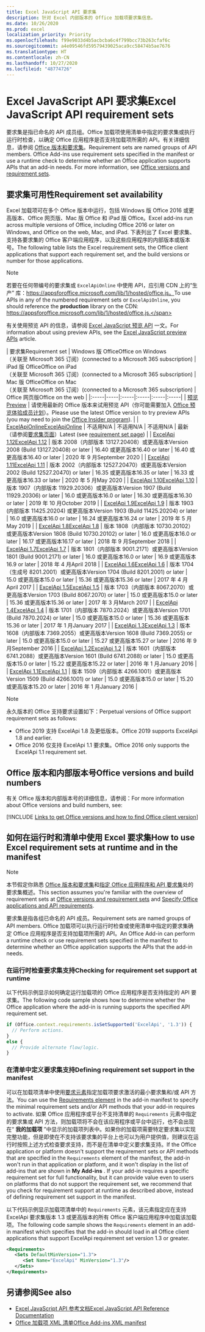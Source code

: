 ```yaml
---
title: Excel JavaScript API 要求集
description: 针对 Excel 内部版本的 Office 加载项要求集信息。
ms.date: 10/26/2020
ms.prod: excel
localization_priority: Priority
ms.openlocfilehash: f99e9033d4b5acbcba6c4f799bcc73b263cfaf6c
ms.sourcegitcommit: a4e09546fd59579439025aca9cc58474b5ae7676
ms.translationtype: HT
ms.contentlocale: zh-CN
ms.lasthandoff: 10/27/2020
ms.locfileid: "48774726"
---
```

# <a name="excel-javascript-api-requirement-sets"></a><span data-ttu-id="c1e48-103">Excel JavaScript API 要求集</span><span class="sxs-lookup"><span data-stu-id="c1e48-103">Excel JavaScript API requirement sets</span></span>

<span data-ttu-id="c1e48-p101">要求集是指已命名的 API 成员组。Office 加载项使用清单中指定的要求集或执行运行时检查，以确定 Office 应用程序是否支持加载项所需的 API。有关详细信息，请参阅 [Office 版本和要求集](../../develop/office-versions-and-requirement-sets.md)。</span><span class="sxs-lookup"><span data-stu-id="c1e48-p101">Requirement sets are named groups of API members. Office Add-ins use requirement sets specified in the manifest or use a runtime check to determine whether an Office application supports APIs that an add-in needs. For more information, see [Office versions and requirement sets](../../develop/office-versions-and-requirement-sets.md).</span></span>

## <a name="requirement-set-availability"></a><span data-ttu-id="c1e48-107">要求集可用性</span><span class="sxs-lookup"><span data-stu-id="c1e48-107">Requirement set availability</span></span>

<span data-ttu-id="c1e48-108">Excel 加载项可在多个 Office 版本中运行，包括 Windows 版 Office 2016 或更高版本、Office 网页版、Mac 版 Office 和 iPad 版 Office。</span><span class="sxs-lookup"><span data-stu-id="c1e48-108">Excel add-ins run across multiple versions of Office, including Office 2016 or later on Windows, and Office on the web, Mac, and iPad.</span></span> <span data-ttu-id="c1e48-109">下表列出了 Excel 要求集、支持各要求集的 Office 客户端应用程序，以及这些应用程序的内部版本或版本号。</span><span class="sxs-lookup"><span data-stu-id="c1e48-109">The following table lists the Excel requirement sets, the Office client applications that support each requirement set, and the build versions or number for those applications.</span></span>

> [!NOTE]
> <span data-ttu-id="c1e48-110">若要在任何带编号的要求集或 `ExcelApiOnline` 中使用 API，应引用 CDN 上的“生产”  库：https://appsforoffice.microsoft.com/lib/1/hosted/office.js。</span><span class="sxs-lookup"><span data-stu-id="c1e48-110">To use APIs in any of the numbered requirement sets or `ExcelApiOnline`, you should reference the **production** library on the CDN: https://appsforoffice.microsoft.com/lib/1/hosted/office.js.</span></span>
>
> <span data-ttu-id="c1e48-111">有关使用预览 API 的信息，请参阅 [Excel JavaScript 预览 API](excel-preview-apis.md) 一文。</span><span class="sxs-lookup"><span data-stu-id="c1e48-111">For information about using preview APIs, see the [Excel JavaScript preview APIs](excel-preview-apis.md) article.</span></span>

|  <span data-ttu-id="c1e48-112">要求集</span><span class="sxs-lookup"><span data-stu-id="c1e48-112">Requirement set</span></span>  |  <span data-ttu-id="c1e48-113">Windows 版 Office</span><span class="sxs-lookup"><span data-stu-id="c1e48-113">Office on Windows</span></span><br><span data-ttu-id="c1e48-114">（关联至 Microsoft 365 订阅）</span><span class="sxs-lookup"><span data-stu-id="c1e48-114">(connected to a Microsoft 365 subscription)</span></span>  |  <span data-ttu-id="c1e48-115">iPad 版 Office</span><span class="sxs-lookup"><span data-stu-id="c1e48-115">Office on iPad</span></span><br><span data-ttu-id="c1e48-116">（关联至 Microsoft 365 订阅）</span><span class="sxs-lookup"><span data-stu-id="c1e48-116">(connected to a Microsoft 365 subscription)</span></span>  |  <span data-ttu-id="c1e48-117">Mac 版 Office</span><span class="sxs-lookup"><span data-stu-id="c1e48-117">Office on Mac</span></span><br><span data-ttu-id="c1e48-118">（关联至 Microsoft 365 订阅）</span><span class="sxs-lookup"><span data-stu-id="c1e48-118">(connected to a Microsoft 365 subscription)</span></span>  | <span data-ttu-id="c1e48-119">Office 网页版</span><span class="sxs-lookup"><span data-stu-id="c1e48-119">Office on the web</span></span> |
|:-----|-----|:-----|:-----|:-----|:-----|
| [<span data-ttu-id="c1e48-120">预览</span><span class="sxs-lookup"><span data-stu-id="c1e48-120">Preview</span></span>](excel-preview-apis.md)  | <span data-ttu-id="c1e48-121">请使用最新的 Office 版本来试用预览 API（你可能需要加入 [Office 预览体验成员计划](https://insider.office.com)）。</span><span class="sxs-lookup"><span data-stu-id="c1e48-121">Please use the latest Office version to try preview APIs (you may need to join the [Office Insider program](https://insider.office.com)).</span></span> |
| [<span data-ttu-id="c1e48-122">ExcelApiOnline</span><span class="sxs-lookup"><span data-stu-id="c1e48-122">ExcelApiOnline</span></span>](excel-api-online-requirement-set.md) | <span data-ttu-id="c1e48-123">不适用</span><span class="sxs-lookup"><span data-stu-id="c1e48-123">N/A</span></span> | <span data-ttu-id="c1e48-124">不适用</span><span class="sxs-lookup"><span data-stu-id="c1e48-124">N/A</span></span> | <span data-ttu-id="c1e48-125">不适用</span><span class="sxs-lookup"><span data-stu-id="c1e48-125">N/A</span></span> | <span data-ttu-id="c1e48-126">最新（请参阅[要求集页面](excel-api-online-requirement-set.md)）</span><span class="sxs-lookup"><span data-stu-id="c1e48-126">Latest (see [requirement set page](excel-api-online-requirement-set.md))</span></span> |
| [<span data-ttu-id="c1e48-127">ExcelApi 1.12</span><span class="sxs-lookup"><span data-stu-id="c1e48-127">ExcelApi 1.12</span></span>](excel-api-1-12-requirement-set.md) | <span data-ttu-id="c1e48-128">版本 2008（内部版本 13127.20408）或更高版本</span><span class="sxs-lookup"><span data-stu-id="c1e48-128">Version 2008 (Build 13127.20408) or later</span></span> | <span data-ttu-id="c1e48-129">16.40 或更高版本</span><span class="sxs-lookup"><span data-stu-id="c1e48-129">16.40 or later</span></span> | <span data-ttu-id="c1e48-130">16.40 或更高版本</span><span class="sxs-lookup"><span data-stu-id="c1e48-130">16.40 or later</span></span> | <span data-ttu-id="c1e48-131">2020 年 9 月</span><span class="sxs-lookup"><span data-stu-id="c1e48-131">September 2020</span></span> |
| [<span data-ttu-id="c1e48-132">ExcelApi 1.11</span><span class="sxs-lookup"><span data-stu-id="c1e48-132">ExcelApi 1.11</span></span>](excel-api-1-11-requirement-set.md) | <span data-ttu-id="c1e48-133">版本 2002（内部版本 12527.20470）或更高版本</span><span class="sxs-lookup"><span data-stu-id="c1e48-133">Version 2002 (Build 12527.20470) or later</span></span> | <span data-ttu-id="c1e48-134">16.35 或更高版本</span><span class="sxs-lookup"><span data-stu-id="c1e48-134">16.35 or later</span></span> | <span data-ttu-id="c1e48-135">16.33 或更高版本</span><span class="sxs-lookup"><span data-stu-id="c1e48-135">16.33 or later</span></span> | <span data-ttu-id="c1e48-136">2020 年 5 月</span><span class="sxs-lookup"><span data-stu-id="c1e48-136">May 2020</span></span> |
| [<span data-ttu-id="c1e48-137">ExcelApi 1.10</span><span class="sxs-lookup"><span data-stu-id="c1e48-137">ExcelApi 1.10</span></span>](excel-api-1-10-requirement-set.md) | <span data-ttu-id="c1e48-138">版本 1907（内部版本 11929.20306）或更高版本</span><span class="sxs-lookup"><span data-stu-id="c1e48-138">Version 1907 (Build 11929.20306) or later</span></span> | <span data-ttu-id="c1e48-139">16.0 或更高版本</span><span class="sxs-lookup"><span data-stu-id="c1e48-139">16.0 or later</span></span> | <span data-ttu-id="c1e48-140">16.30 或更高版本</span><span class="sxs-lookup"><span data-stu-id="c1e48-140">16.30 or later</span></span> | <span data-ttu-id="c1e48-141">2019 年 10 月</span><span class="sxs-lookup"><span data-stu-id="c1e48-141">October 2019</span></span> |
| [<span data-ttu-id="c1e48-142">ExcelApi 1.9</span><span class="sxs-lookup"><span data-stu-id="c1e48-142">ExcelApi 1.9</span></span>](excel-api-1-9-requirement-set.md)  | <span data-ttu-id="c1e48-143">版本 1903 (内部版本 11425.20204) 或更高版本</span><span class="sxs-lookup"><span data-stu-id="c1e48-143">Version 1903 (Build 11425.20204) or later</span></span> | <span data-ttu-id="c1e48-144">16.0 或更高版本</span><span class="sxs-lookup"><span data-stu-id="c1e48-144">16.0 or later</span></span> | <span data-ttu-id="c1e48-145">16.24 或更高版本</span><span class="sxs-lookup"><span data-stu-id="c1e48-145">16.24 or later</span></span> | <span data-ttu-id="c1e48-146">2019 年 5 月</span><span class="sxs-lookup"><span data-stu-id="c1e48-146">May 2019</span></span> |
| [<span data-ttu-id="c1e48-147">ExcelApi 1.8</span><span class="sxs-lookup"><span data-stu-id="c1e48-147">ExcelApi 1.8</span></span>](excel-api-1-8-requirement-set.md)  | <span data-ttu-id="c1e48-148">版本 1808（内部版本 10730.20102）或更高版本</span><span class="sxs-lookup"><span data-stu-id="c1e48-148">Version 1808 (Build 10730.20102) or later</span></span> | <span data-ttu-id="c1e48-149">16.0 或更高版本</span><span class="sxs-lookup"><span data-stu-id="c1e48-149">16.0 or later</span></span> | <span data-ttu-id="c1e48-150">16.17 或更高版本</span><span class="sxs-lookup"><span data-stu-id="c1e48-150">16.17 or later</span></span> | <span data-ttu-id="c1e48-151">2018 年 9 月</span><span class="sxs-lookup"><span data-stu-id="c1e48-151">September 2018</span></span> |
| [<span data-ttu-id="c1e48-152">ExcelApi 1.7</span><span class="sxs-lookup"><span data-stu-id="c1e48-152">ExcelApi 1.7</span></span>](excel-api-1-7-requirement-set.md)  | <span data-ttu-id="c1e48-153">版本 1801（内部版本 9001.2171）或更高版本</span><span class="sxs-lookup"><span data-stu-id="c1e48-153">Version 1801 (Build 9001.2171) or later</span></span>   | <span data-ttu-id="c1e48-154">16.0 或更高版本</span><span class="sxs-lookup"><span data-stu-id="c1e48-154">16.0 or later</span></span>  | <span data-ttu-id="c1e48-155">16.9 或更高版本</span><span class="sxs-lookup"><span data-stu-id="c1e48-155">16.9 or later</span></span>  | <span data-ttu-id="c1e48-156">2018 年 4 月</span><span class="sxs-lookup"><span data-stu-id="c1e48-156">April 2018</span></span> |
| [<span data-ttu-id="c1e48-157">ExcelApi 1.6</span><span class="sxs-lookup"><span data-stu-id="c1e48-157">ExcelApi 1.6</span></span>](excel-api-1-6-requirement-set.md)  | <span data-ttu-id="c1e48-158">版本 1704（生成号 8201.2001）或更高版本</span><span class="sxs-lookup"><span data-stu-id="c1e48-158">Version 1704 (Build 8201.2001) or later</span></span>   | <span data-ttu-id="c1e48-159">15.0 或更高版本</span><span class="sxs-lookup"><span data-stu-id="c1e48-159">15.0 or later</span></span>  | <span data-ttu-id="c1e48-160">15.36 或更高版本</span><span class="sxs-lookup"><span data-stu-id="c1e48-160">15.36 or later</span></span> | <span data-ttu-id="c1e48-161">2017 年 4 月</span><span class="sxs-lookup"><span data-stu-id="c1e48-161">April 2017</span></span> |
| [<span data-ttu-id="c1e48-162">ExcelApi 1.5</span><span class="sxs-lookup"><span data-stu-id="c1e48-162">ExcelApi 1.5</span></span>](excel-api-1-5-requirement-set.md)  | <span data-ttu-id="c1e48-163">版本 1703（内部版本 8067.2070）或更高版本</span><span class="sxs-lookup"><span data-stu-id="c1e48-163">Version 1703 (Build 8067.2070) or later</span></span>   | <span data-ttu-id="c1e48-164">15.0 或更高版本</span><span class="sxs-lookup"><span data-stu-id="c1e48-164">15.0 or later</span></span>  | <span data-ttu-id="c1e48-165">15.36 或更高版本</span><span class="sxs-lookup"><span data-stu-id="c1e48-165">15.36 or later</span></span> | <span data-ttu-id="c1e48-166">2017 年 3 月</span><span class="sxs-lookup"><span data-stu-id="c1e48-166">March 2017</span></span> |
| [<span data-ttu-id="c1e48-167">ExcelApi 1.4</span><span class="sxs-lookup"><span data-stu-id="c1e48-167">ExcelApi 1.4</span></span>](excel-api-1-4-requirement-set.md)  | <span data-ttu-id="c1e48-168">版本 1701（内部版本 7870.2024）或更高版本</span><span class="sxs-lookup"><span data-stu-id="c1e48-168">Version 1701 (Build 7870.2024) or later</span></span>   | <span data-ttu-id="c1e48-169">15.0 或更高版本</span><span class="sxs-lookup"><span data-stu-id="c1e48-169">15.0 or later</span></span>  | <span data-ttu-id="c1e48-170">15.36 或更高版本</span><span class="sxs-lookup"><span data-stu-id="c1e48-170">15.36 or later</span></span> | <span data-ttu-id="c1e48-171">2017 年 1 月</span><span class="sxs-lookup"><span data-stu-id="c1e48-171">January 2017</span></span> |
| [<span data-ttu-id="c1e48-172">ExcelApi 1.3</span><span class="sxs-lookup"><span data-stu-id="c1e48-172">ExcelApi 1.3</span></span>](excel-api-1-3-requirement-set.md)  | <span data-ttu-id="c1e48-173">版本 1608（内部版本 7369.2055）或更高版本</span><span class="sxs-lookup"><span data-stu-id="c1e48-173">Version 1608 (Build 7369.2055) or later</span></span>   | <span data-ttu-id="c1e48-174">15.0 或更高版本</span><span class="sxs-lookup"><span data-stu-id="c1e48-174">15.0 or later</span></span> | <span data-ttu-id="c1e48-175">15.27 或更高版本</span><span class="sxs-lookup"><span data-stu-id="c1e48-175">15.27 or later</span></span> | <span data-ttu-id="c1e48-176">2016 年 9 月</span><span class="sxs-lookup"><span data-stu-id="c1e48-176">September 2016</span></span> |
| [<span data-ttu-id="c1e48-177">ExcelApi 1.2</span><span class="sxs-lookup"><span data-stu-id="c1e48-177">ExcelApi 1.2</span></span>](excel-api-1-2-requirement-set.md)  | <span data-ttu-id="c1e48-178">版本 1601（内部版本 6741.2088）或更高版本</span><span class="sxs-lookup"><span data-stu-id="c1e48-178">Version 1601 (Build 6741.2088) or later</span></span>   | <span data-ttu-id="c1e48-179">15.0 或更高版本</span><span class="sxs-lookup"><span data-stu-id="c1e48-179">15.0 or later</span></span> | <span data-ttu-id="c1e48-180">15.22 或更高版本</span><span class="sxs-lookup"><span data-stu-id="c1e48-180">15.22 or later</span></span> | <span data-ttu-id="c1e48-181">2016 年 1 月</span><span class="sxs-lookup"><span data-stu-id="c1e48-181">January 2016</span></span> |
| [<span data-ttu-id="c1e48-182">ExcelApi 1.1</span><span class="sxs-lookup"><span data-stu-id="c1e48-182">ExcelApi 1.1</span></span>](excel-api-1-1-requirement-set.md)  | <span data-ttu-id="c1e48-183">版本 1509（内部版本 4266.1001）或更高版本</span><span class="sxs-lookup"><span data-stu-id="c1e48-183">Version 1509 (Build 4266.1001) or later</span></span>   | <span data-ttu-id="c1e48-184">15.0 或更高版本</span><span class="sxs-lookup"><span data-stu-id="c1e48-184">15.0 or later</span></span> | <span data-ttu-id="c1e48-185">15.20 或更高版本</span><span class="sxs-lookup"><span data-stu-id="c1e48-185">15.20 or later</span></span> | <span data-ttu-id="c1e48-186">2016 年 1 月</span><span class="sxs-lookup"><span data-stu-id="c1e48-186">January 2016</span></span> |

> [!NOTE]
> <span data-ttu-id="c1e48-187">永久版本的 Office 支持要求设置如下：</span><span class="sxs-lookup"><span data-stu-id="c1e48-187">Perpetual versions of Office support requirement sets as follows:</span></span>
>
> - <span data-ttu-id="c1e48-188">Office 2019 支持 ExcelApi 1.8 及更低版本。</span><span class="sxs-lookup"><span data-stu-id="c1e48-188">Office 2019 supports ExcelApi 1.8 and earlier.</span></span>
> - <span data-ttu-id="c1e48-189">Office 2016 仅支持 ExcelApi 1.1 要求集。</span><span class="sxs-lookup"><span data-stu-id="c1e48-189">Office 2016 only supports the ExcelApi 1.1 requirement set.</span></span>

## <a name="office-versions-and-build-numbers"></a><span data-ttu-id="c1e48-190">Office 版本和内部版本号</span><span class="sxs-lookup"><span data-stu-id="c1e48-190">Office versions and build numbers</span></span>

<span data-ttu-id="c1e48-191">有关 Office 版本和内部版本号的详细信息，请参阅：</span><span class="sxs-lookup"><span data-stu-id="c1e48-191">For more information about Office versions and build numbers, see:</span></span>

[!INCLUDE [Links to get Office versions and how to find Office client version](../../includes/links-get-office-versions-builds.md)]

## <a name="how-to-use-excel-requirement-sets-at-runtime-and-in-the-manifest"></a><span data-ttu-id="c1e48-192">如何在运行时和清单中使用 Excel 要求集</span><span class="sxs-lookup"><span data-stu-id="c1e48-192">How to use Excel requirement sets at runtime and in the manifest</span></span>

> [!NOTE]
> <span data-ttu-id="c1e48-193">本节假定你熟悉 [Office 版本和要求集](../../develop/office-versions-and-requirement-sets.md)和[指定 Office 应用程序和 API 要求集](../../develop/specify-office-hosts-and-api-requirements.md)处的要求集概述。</span><span class="sxs-lookup"><span data-stu-id="c1e48-193">This section assumes you're familiar with the overview of requirement sets at [Office versions and requirement sets](../../develop/office-versions-and-requirement-sets.md) and [Specify Office applications and API requirements](../../develop/specify-office-hosts-and-api-requirements.md).</span></span>

<span data-ttu-id="c1e48-194">要求集是指各组已命名的 API 成员。</span><span class="sxs-lookup"><span data-stu-id="c1e48-194">Requirement sets are named groups of API members.</span></span> <span data-ttu-id="c1e48-195">Office 加载项可以执行运行时检查或使用清单中指定的要求集确定 Office 应用程序是否支持加载项所需的 API。</span><span class="sxs-lookup"><span data-stu-id="c1e48-195">An Office Add-in can perform a runtime check or use requirement sets specified in the manifest to determine whether an Office application supports the APIs that the add-in needs.</span></span>

### <a name="checking-for-requirement-set-support-at-runtime"></a><span data-ttu-id="c1e48-196">在运行时检查要求集支持</span><span class="sxs-lookup"><span data-stu-id="c1e48-196">Checking for requirement set support at runtime</span></span>

<span data-ttu-id="c1e48-197">以下代码示例显示如何确定运行加载项的 Office 应用程序是否支持指定的 API 要求集。</span><span class="sxs-lookup"><span data-stu-id="c1e48-197">The following code sample shows how to determine whether the Office application where the add-in is running supports the specified API requirement set.</span></span>

```js
if (Office.context.requirements.isSetSupported('ExcelApi', '1.3')) {
  // Perform actions.
}
else {
  // Provide alternate flow/logic.
}
```

### <a name="defining-requirement-set-support-in-the-manifest"></a><span data-ttu-id="c1e48-198">在清单中定义要求集支持</span><span class="sxs-lookup"><span data-stu-id="c1e48-198">Defining requirement set support in the manifest</span></span>

<span data-ttu-id="c1e48-199">可以在加载项清单中使用[要求元素](../manifest/requirements.md)指定加载项要求激活的最小要求集和/或 API 方法。</span><span class="sxs-lookup"><span data-stu-id="c1e48-199">You can use the [Requirements element](../manifest/requirements.md) in the add-in manifest to specify the minimal requirement sets and/or API methods that your add-in requires to activate.</span></span> <span data-ttu-id="c1e48-200">如果 Office 应用程序或平台不支持清单的 `Requirements` 元素中指定的要求集或 API 方法，则加载项将不会在该应用程序或平台中运行，也不会出现在“ **我的加载项** ”中显示的加载项列表中。如果你的加载项需要特定要求集以实现完整功能，但是即使在不支持该要求集的平台上也可以为用户提供值，则建议在运行时按照上述方式检查要求支持，而不是在清单中定义要求集支持。</span><span class="sxs-lookup"><span data-stu-id="c1e48-200">If the Office application or platform doesn't support the requirement sets or API methods that are specified in the `Requirements` element of the manifest, the add-in won't run in that application or platform, and it won't display in the list of add-ins that are shown in **My Add-ins** . If your add-in requires a specific requirement set for full functionality, but it can provide value even to users on platforms that do not support the requirement set, we recommend that you check for requirement support at runtime as described above, instead of defining requirement set support in the manifest.</span></span>

<span data-ttu-id="c1e48-201">以下代码示例显示加载项清单中的 `Requirements` 元素，该元素指定应在支持 ExcelApi 要求集版本 1.3 或更高版本的所有 Office 客户端应用程序中加载该加载项。</span><span class="sxs-lookup"><span data-stu-id="c1e48-201">The following code sample shows the `Requirements` element in an add-in manifest which specifies that the add-in should load in all Office client applications that support ExcelApi requirement set version 1.3 or greater.</span></span>

```xml
<Requirements>
   <Sets DefaultMinVersion="1.3">
      <Set Name="ExcelApi" MinVersion="1.3"/>
   </Sets>
</Requirements>
```

## <a name="see-also"></a><span data-ttu-id="c1e48-202">另请参阅</span><span class="sxs-lookup"><span data-stu-id="c1e48-202">See also</span></span>

- [<span data-ttu-id="c1e48-203">Excel JavaScript API 参考文档</span><span class="sxs-lookup"><span data-stu-id="c1e48-203">Excel JavaScript API Reference Documentation</span></span>](/javascript/api/excel)
- [<span data-ttu-id="c1e48-204">Office 加载项 XML 清单</span><span class="sxs-lookup"><span data-stu-id="c1e48-204">Office Add-ins XML manifest</span></span>](../../develop/add-in-manifests.md)
